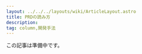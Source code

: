 ```yaml
---
layout: ../../../layouts/wiki/ArticleLayout.astro
title: PRDの読み方
description:
tag: column,開発手法
---
```


この記事は準備中です。
